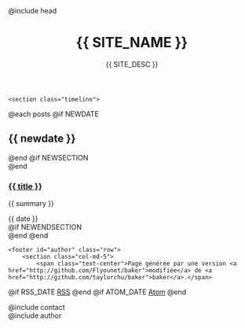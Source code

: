 ---
---
<!DOCTYPE html>
<html>
<head>
@include head
<title>{{ SITE_NAME }}</title>
</head>
<body>
<main class="container">
	<header>
	<h1><i class="fa fa-hand-spock-o fa-flip-horizontal"></i> {{ SITE_NAME }}</h1>
	{{ SITE_DESC }}
	</header>

	<section class="timeline">
@each posts
@if NEWDATE
		<h2>{{ newdate }}</h2>
@end
@if NEWSECTION
		<section>
@end
			<article>
				<h3><a href="{{ id }}.html">{{ title }}</a></h2>
				<p>{{ summary }}</p>
				<time>{{ date }}</time>
			</article>
@if NEWENDSECTION
		</section>
@end
@end
	</section>

	<footer id="author" class="row">
		<section class="col-md-5">
			<span class="text-center">Page générée par une version <a href="http://github.com/Flyounet/baker">modifiée</a> de <a href="http://github.com/taylorchu/baker">baker</a>.</span>
@if RSS_DATE
			<span class="text-center"><i class="fa-li fa fa-rss"></i><a href="rss.xml">RSS</a></span>
@end
@if ATOM_DATE
			<span class="text-center"><i class="fa-li fa fa-rss"></i><a href="atom.xml">Atom</a></span>
@end
		</section>
		<section class="col-md-2">
@include contact
		</section>
		<section class="col-md-5">
@include author
		</section>
	</footer>
</main>
</body>
</html>
